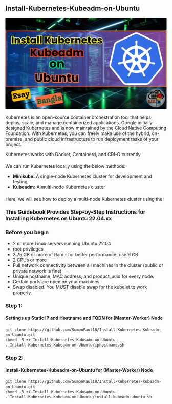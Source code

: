 ## Install-Kubernetes-Kubeadm-on-Ubuntu
![kube](https://github.com/SumonPaul18/Install-Kubernetes-Kubeadm-on-Ubuntu/blob/main/InstallKubeAdm.png)

Kubernetes is an open-source container orchestration tool that helps deploy, scale, and manage containerized applications. Google initially designed Kubernetes and is now maintained by the Cloud Native Computing Foundation. With Kubernetes, you can freely make use of the hybrid, on-premise, and public cloud infrastructure to run deployment tasks of your project.<br>

Kubernetes works with Docker, Containerd, and CRI-O currently.<br>
####
We can run Kubernetes locally using the below methods:<br>
  - <b>Minikube:</b> A single-node Kubernetes cluster for development and testing
  - <b>Kubeadm:</b>  A multi-node Kubernetes cluster

####
Here, we will see how to deploy a multi-node Kubernetes cluster using the 
### This Guidebook Provides Step-by-Step Instructions for Installing Kubernetes on Ubuntu 22.04.xx

### Before you begin
  - 2 or more Linux servers running Ubuntu 22.04
  - root privileges
  - 3.75 GB or more of Ram - for better performance, use 6 GB
  - 2 CPUs or more
  - Full network connectivity between all machines in the cluster (public or private network is fine)
  - Unique hostname, MAC address, and product_uuid for every node.
  - Certain ports are open on your machines.
  - Swap disabled. You MUST disable swap for the kubelet to work properly.

### Step 1:
#### Settings up Static IP and Hostname and FQDN for (Master-Worker) Node
    git clone https://github.com/SumonPaul18/Install-Kubernetes-Kubeadm-on-Ubuntu.git
    chmod -R +x Install-Kubernetes-Kubeadm-on-Ubuntu
    . Install-Kubernetes-Kubeadm-on-Ubuntu/iphostname.sh
    
### Step 2:
#### Install-Kubernetes-Kubeadm-on-Ubuntu for (Master-Worker) Node
    git clone https://github.com/SumonPaul18/Install-Kubernetes-Kubeadm-on-Ubuntu.git
    chmod -R +x Install-Kubernetes-Kubeadm-on-Ubuntu
    . Install-Kubernetes-Kubeadm-on-Ubuntu/install-kubeadm-ubuntu.sh
